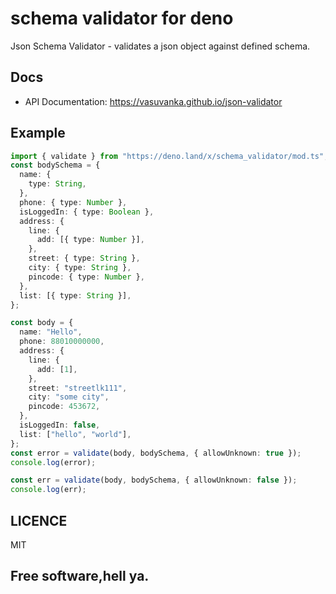 # schema validator for deno

Json Schema Validator - validates a json object against defined schema.

## Docs

- API Documentation: https://vasuvanka.github.io/json-validator

## Example

```ts
import { validate } from "https://deno.land/x/schema_validator/mod.ts";
const bodySchema = {
  name: {
    type: String,
  },
  phone: { type: Number },
  isLoggedIn: { type: Boolean },
  address: {
    line: {
      add: [{ type: Number }],
    },
    street: { type: String },
    city: { type: String },
    pincode: { type: Number },
  },
  list: [{ type: String }],
};

const body = {
  name: "Hello",
  phone: 88010000000,
  address: {
    line: {
      add: [1],
    },
    street: "streetlk111",
    city: "some city",
    pincode: 453672,
  },
  isLoggedIn: false,
  list: ["hello", "world"],
};
const error = validate(body, bodySchema, { allowUnknown: true });
console.log(error);

const err = validate(body, bodySchema, { allowUnknown: false });
console.log(err);
```

## LICENCE

MIT

## Free software,hell ya.

